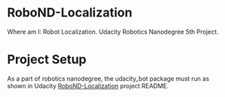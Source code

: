 # RoboND-Localization
Where am I: Robot Localization. Udacity Robotics Nanodegree 5th Project.

# Project Setup
As a part of robotics nanodegree, the udacity_bot package must run as shown in Udacity [RoboND-Localization](https://github.com/udacity/RoboND-Localization-Project) project README.
